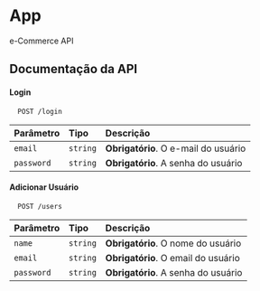 # App

e-Commerce API

## Documentação da API

#### Login

```http
  POST /login
```

| Parâmetro   | Tipo       | Descrição                                   |
| :---------- | :--------- | :------------------------------------------ |
| `email`      | `string` | **Obrigatório**. O e-mail do usuário |
| `password`      | `string` | **Obrigatório**. A senha do usuário |

#### Adicionar Usuário

```http
  POST /users
```

| Parâmetro   | Tipo       | Descrição                                   |
| :---------- | :--------- | :------------------------------------------ |
| `name`      | `string` | **Obrigatório**. O nome do usuário |
| `email`      | `string` | **Obrigatório**. O email do usuário |
| `password`      | `string` | **Obrigatório**. A senha do usuário |

<!--START_SECTION:footer-->
<br />
<!--
<p align="center">
  <a href="https://discord.gg/rocketseat" target="_blank">
    <img align="center" src="https://storage.googleapis.com/golden-wind/comunidade/rodape.svg" alt="banner"/>
  </a>
</p>
-->

<!--END_SECTION:footer-->
